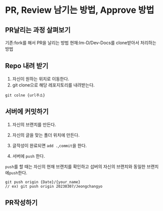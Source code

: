 # PR, Review 남기는 방법, Approve 방법

## PR날리는 과정 살펴보기
기존:fork를 해서 PR을 날리는 방법
현재:Im-D/Dev-Docs를 clone받아서 처리하는 방법

## Repo 내려 받기
1. 자신이 원하는 위치로 이동한다.
2. git clone으로 해당 레포지토리를 내려받는다.

```
git colne {url주소}
```

## 서버에 커밋하기
1. 자신의 브랜치를 만든다.

2. 자신의 글을 맞는 폴더 위치에 만든다.

3. 글작성이 완료되면 `add .`,`commit`을 한다.

4. 서버에 `push` 한다.

`push`를 할 때는 자신의 현재 브랜치를 확인하고 섭버의 자신의 브랜치와 동일한 브랜치에`push`한다.

```
git push origin {Date}/{your_name}
// ex) git push origin 20230307/Jeongchangyo
```

## PR작성하기
